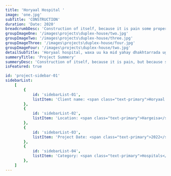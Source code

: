 ```yaml
---
title: 'Horyaal Hospital '
image: 'one.jpg'
subTitle: 'CONSTRUCTION'
duration: 'Date: 2020'
breadcrumbDesc: 'Construction of itself, because it is pain some proper style design occur are pleasure'
groupImageOne: '/images\projects\duplex-house/two.jpg'
groupImageTwo: '/images\projects\duplex-house/three.jpg'
groupImageThree: '/images\projects\duplex-house/four.jpg'
groupImageFour: '/images\projects\duplex-house/two.jpg'
detailSubTitle: 'Horyaal hospital, waxa uu ka mid yahay dhakhtarrada ugu casrisan Somaliland, isaga oo ah dhakhtar weyn oo ka kooban dhammaan qaybihii kala duwanaa. Waxa ay dhakhtarkan shirkadda Barako binaysay sannadkii 2022'
summeryTitle: 'Project Summery'
summeryDesc: 'Construction of itself, because it is pain, but because some are proper style design occur in toil and pain pleasure we have a expert team some of the main features pleasure rationally encounter consequences that are extremely painful. Nor again is there anyone who loves or pursues or desires to obtain pain of itself, because it is pain, but because occasionally circumstances occur in which toil and pain can procure him some great pleasure...'
isFeatured: true

id: 'project-sidebar-01'
sidebarList:
    [
        {
            id: 'sidebarList-01',
            listItem: 'Client name: <span class="text-primary">Horyaal Hospital </span>',
        },
        {
            id: 'sidebarList-02',
            listItem: 'Location: <span class="text-primary">Hargeisa</span>',
        },
        {
            id: 'sidebarList-03',
            listItem: 'Project Date: <span class="text-primary">2022</span>',
        },
        {
            id: 'sidebarList-04',
            listItem: 'Category: <span class="text-primary">Hospitals</span>',
        },
    ]
---
```


